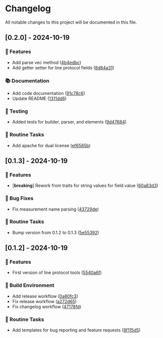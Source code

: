 # Changelog

All notable changes to this project will be documented in this file.

## [0.2.0] - 2024-10-19

### 🚀 Features

- Add parse vec method ([4b4edbc](https://github.com/sbr075/influxlp-tools-rs/commit/4b4edbcc683e9feae1c6b29a8e9340cf98cf1df2))
- Add getter setter for line protocol fields ([8d84a31](https://github.com/sbr075/influxlp-tools-rs/commit/8d84a3191f9ce6c1b8195adccf9dd0fc463543d4))

### 📚 Documentation

- Add code documentation ([91c78c6](https://github.com/sbr075/influxlp-tools-rs/commit/91c78c6f034e319ed26c4acc16e1096490691c69))
- Update README ([1311dd6](https://github.com/sbr075/influxlp-tools-rs/commit/1311dd6361791a3ad22c62c8859dc2890feb1f9a))

### 🧪 Testing

- Added tests for builder, parser, and elements ([9d47684](https://github.com/sbr075/influxlp-tools-rs/commit/9d476846c0d3bf02c5c95ffac83ec5c549cc8067))

### 🧹 Routine Tasks

- Add apache for dual license ([ef6585b](https://github.com/sbr075/influxlp-tools-rs/commit/ef6585b119cbbe5edaf3342fa56900c2a33f2e39))

## [0.1.3] - 2024-10-19

### 🚀 Features

- [**breaking**] Rework from traits for string values for field value ([60a83d3](https://github.com/sbr075/influxlp-tools-rs/commit/60a83d30ab3eb65c00d33482cfb945ade1a6ab3e))

### 🐛 Bug Fixes

- Fix measurement name parsing ([43729de](https://github.com/sbr075/influxlp-tools-rs/commit/43729dedb7e1ef644227762a1962d3a867da61cd))

### 🧹 Routine Tasks

- Bump version from 0.1.2 to 0.1.3 ([5e55392](https://github.com/sbr075/influxlp-tools-rs/commit/5e55392adfade5c665bd7f8566b0ffffaf838f8f))

## [0.1.2] - 2024-10-19

### 🚀 Features

- First version of line protocol tools ([5540a6f](https://github.com/sbr075/influxlp-tools-rs/commit/5540a6f1aba47f68909e95d546206b63704dc3cb))

### 🔨 Build Environment

- Add release workflow ([0a80fc3](https://github.com/sbr075/influxlp-tools-rs/commit/0a80fc3c690db6853dfaccb3db51209c515246de))
- Fix release workflow ([a272d65](https://github.com/sbr075/influxlp-tools-rs/commit/a272d6594e3421ad7b539afb887c24f2391a3784))
- Fix changelog workflow ([47178fd](https://github.com/sbr075/influxlp-tools-rs/commit/47178fdf70edd3a3a98d95968722d0350acb4e7c))

### 🧹 Routine Tasks

- Add templates for bug reporting and feature requests ([8f115d5](https://github.com/sbr075/influxlp-tools-rs/commit/8f115d580e6e874d1f76f746dfe14e3e9ca18b93))

